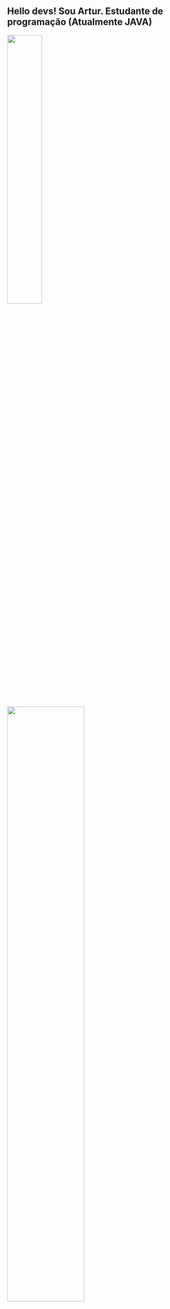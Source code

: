  ## Hello devs! Sou Artur. Estudante de programação (Atualmente JAVA)
<div align="left">
  <a href="https://github.com/22kun">
  <img width="40%" src="https://github-readme-stats.vercel.app/api?username=22kun&show_icons=true&theme=synthwave&include_all_commits=true&count_private=true"/>
<img width="59.56%" src="https://github-readme-stats.vercel.app/api/top-langs/?username=22kun&layout=compact&langs_count=7&theme=synthwave"/>
   </div>
<div>
 <a href="https://www.linkedin.com/in/arturdmaria/">
   <img height="65em" src="https://cdn.iconscout.com/icon/free/png-256/linkedin-2955093-2464993.png">
        </div>
    

